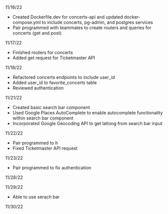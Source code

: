 11/16/22

- Created Dockerfile.dev for concerts-api and updated docker-compose.yml to include concerts, pg-admin, and postgres services
- Pair programmed with teammates to create routers and queries for concerts (get and post)

11/17/22

- Finished routers for concerts
- Added get request for Ticketmaster API

11/18/22

- Refactored concerts endpoints to include user_id
- Added user_id to favorite_concerts table
- Reviewed authentication

11/21/22

- Created basic search bar component
- Used Google Places AutoComplete to enable autocomplete functionality within search bar component
- Incorporated Google Geocoding API to get latlong from search bar input

11/22/22

- Pair programmed to h
- Fixed Ticketmaster API request

11/23/22

- Pair programmed to fix authentication

11/28/22

11/29/22

- Able to use serach bar

11/30/22
